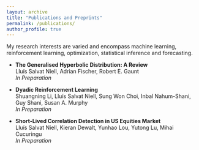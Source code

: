 ```yaml
---
layout: archive
title: "Publications and Preprints"
permalink: /publications/
author_profile: true
---
```


My research interests are varied and encompass machine learning, reinforcement learning, optimization, statistical inference and forecasting.

- **The Generalised Hyperbolic Distribution: A Review** <br>
Lluís Salvat Niell, Adrian Fischer, Robert E. Gaunt <br>
*In Preparation*

- **Dyadic Reinforcement Learning** <br>
Shuangning Li, Lluís Salvat Niell, Sung Won Choi, Inbal Nahum-Shani, Guy Shani, Susan A. Murphy <br>
*In Preparation*

- **Short-Lived Correlation Detection in US Equities Market** <br>
Lluís Salvat Niell, Kieran Dewalt, Yunhao Lou, Yutong Lu, Mihai Cucuringu <br>
*In Preparation*
